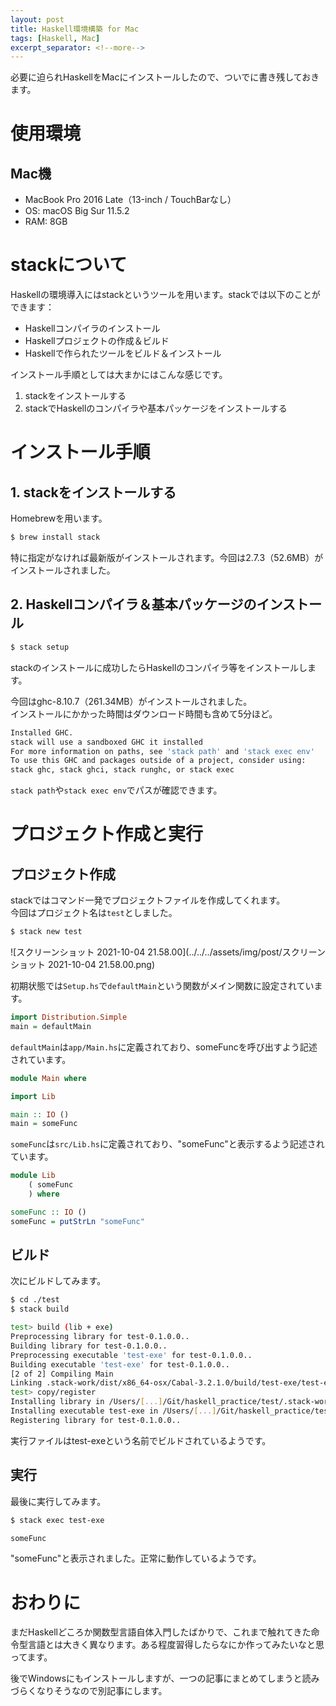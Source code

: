 ```yaml
---
layout: post
title: Haskell環境構築 for Mac
tags: [Haskell, Mac]
excerpt_separator: <!--more-->
---
```


必要に迫られHaskellをMacにインストールしたので、ついでに書き残しておきます。

<!--more-->

# 使用環境

## Mac機

- MacBook Pro 2016 Late（13-inch / TouchBarなし）
- OS: macOS Big Sur 11.5.2
- RAM: 8GB



# stackについて

Haskellの環境導入にはstackというツールを用います。stackでは以下のことができます：

- Haskellコンパイラのインストール
- Haskellプロジェクトの作成＆ビルド
- Haskellで作られたツールをビルド＆インストール


インストール手順としては大まかにはこんな感じです。

1. stackをインストールする
2. stackでHaskellのコンパイラや基本パッケージをインストールする



# インストール手順

## 1. stackをインストールする

Homebrewを用います。

```bash
$ brew install stack
```

特に指定がなければ最新版がインストールされます。今回は2.7.3（52.6MB）がインストールされました。

## 2. Haskellコンパイラ＆基本パッケージのインストール

```bash
$ stack setup
```

stackのインストールに成功したらHaskellのコンパイラ等をインストールします。

今回はghc-8.10.7（261.34MB）がインストールされました。  
インストールにかかった時間はダウンロード時間も含めて5分ほど。  

```bash
Installed GHC.    
stack will use a sandboxed GHC it installed
For more information on paths, see 'stack path' and 'stack exec env'
To use this GHC and packages outside of a project, consider using:
stack ghc, stack ghci, stack runghc, or stack exec
```

``stack path``や``stack exec env``でパスが確認できます。

# プロジェクト作成と実行

## プロジェクト作成

stackではコマンド一発でプロジェクトファイルを作成してくれます。  
今回はプロジェクト名は``test``としました。

```bash
$ stack new test
```

![スクリーンショット 2021-10-04 21.58.00](../../../assets/img/post/スクリーンショット 2021-10-04 21.58.00.png)   



初期状態では``Setup.hs``で``defaultMain``という関数がメイン関数に設定されています。  

```haskell
import Distribution.Simple
main = defaultMain
```

``defaultMain``は``app/Main.hs``に定義されており、someFuncを呼び出すよう記述されています。  

```haskell
module Main where

import Lib

main :: IO ()
main = someFunc
```

``someFunc``は``src/Lib.hs``に定義されており、"someFunc"と表示するよう記述されています。  

```haskell
module Lib
    ( someFunc
    ) where

someFunc :: IO ()
someFunc = putStrLn "someFunc"
```

## ビルド

次にビルドしてみます。

```bash
$ cd ./test
$ stack build
```

```bash
test> build (lib + exe)
Preprocessing library for test-0.1.0.0..
Building library for test-0.1.0.0..
Preprocessing executable 'test-exe' for test-0.1.0.0..
Building executable 'test-exe' for test-0.1.0.0..
[2 of 2] Compiling Main
Linking .stack-work/dist/x86_64-osx/Cabal-3.2.1.0/build/test-exe/test-exe ...
test> copy/register
Installing library in /Users/[...]/Git/haskell_practice/test/.stack-work/install/x86_64-osx/66d30bce50b3ff51749694c7852ae701264b0db40a65be86f7a302b7a608b522/8.10.7/lib/x86_64-osx-ghc-8.10.7/test-0.1.0.0-3THkSfOydX69Whsh6Y7VyR
Installing executable test-exe in /Users/[...]/Git/haskell_practice/test/.stack-work/install/x86_64-osx/66d30bce50b3ff51749694c7852ae701264b0db40a65be86f7a302b7a608b522/8.10.7/bin
Registering library for test-0.1.0.0..
```

実行ファイルはtest-exeという名前でビルドされているようです。

## 実行

最後に実行してみます。

```bash
$ stack exec test-exe
```

```bash
someFunc
```

"someFunc"と表示されました。正常に動作しているようです。



# おわりに

まだHaskellどころか関数型言語自体入門したばかりで、これまで触れてきた命令型言語とは大きく異なります。ある程度習得したらなにか作ってみたいなと思ってます。  

後でWindowsにもインストールしますが、一つの記事にまとめてしまうと読みづらくなりそうなので別記事にします。

